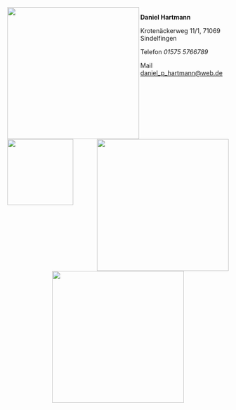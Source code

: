 
<img src="Bilder/BildDaniel1.png" width= "300" align="left" >




**Daniel Hartmann**

Krotenäckerweg 11/1, 71069 Sindelfingen

Telefon *01575 5766789*

Mail [daniel_p_hartmann@web.de](http://mailto:daniel_p_hartmann@web.de)


<img src="" width= "300" align="right" > 
<img src="" height= "150" align="left"> 
<p align="center">
<img src="" width= "300" > 






